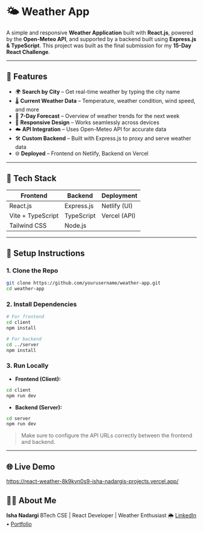 

# 🌤️ Weather App

A simple and responsive **Weather Application** built with **React.js**, powered by the **Open-Meteo API**, and supported by a backend built using **Express.js & TypeScript**. This project was built as the final submission for my **15-Day React Challenge**.

---

## 🚀 Features

* 🌍 **Search by City** – Get real-time weather by typing the city name
* 🌡️ **Current Weather Data** – Temperature, weather condition, wind speed, and more
* 📆 **7-Day Forecast** – Overview of weather trends for the next week
* 📱 **Responsive Design** – Works seamlessly across devices
* ☁️ **API Integration** – Uses Open-Meteo API for accurate data
* 🛠️ **Custom Backend** – Built with Express.js to proxy and serve weather data
* 🌐 **Deployed** – Frontend on Netlify, Backend on Vercel

---

## 🧰 Tech Stack

| Frontend          | Backend    | Deployment   |
| ----------------- | ---------- | ------------ |
| React.js          | Express.js | Netlify (UI) |
| Vite + TypeScript | TypeScript | Vercel (API) |
| Tailwind CSS      | Node.js    |              |

---

## 🔧 Setup Instructions

### 1. Clone the Repo

```bash
git clone https://github.com/yourusername/weather-app.git
cd weather-app
```

### 2. Install Dependencies

```bash
# For frontend
cd client
npm install

# For backend
cd ../server
npm install
```

### 3. Run Locally

* **Frontend (Client):**

```bash
cd client
npm run dev
```

* **Backend (Server):**

```bash
cd server
npm run dev
```

> Make sure to configure the API URLs correctly between the frontend and backend.

---

## 🌐 Live Demo
https://react-weather-8k9kvn0s9-isha-nadargis-projects.vercel.app/



## 🙋‍♀️ About Me

**Isha Nadargi**
BTech CSE | React Developer | Weather Enthusiast 🌦️
[LinkedIn](https://www.linkedin.com/in/isha-nadargi) • [Portfolio](https://isha-nadargi-portfolio.netlify.app)

